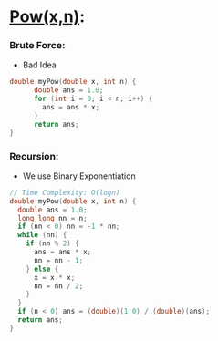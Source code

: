 # [Pow(x,n)](https://takeuforward.org/data-structure/implement-powxn-x-raised-to-the-power-n/):

### Brute Force:
- Bad Idea
```cpp
double myPow(double x, int n) {
      double ans = 1.0;
      for (int i = 0; i < n; i++) {
        ans = ans * x;
      }
      return ans;
}
```

### Recursion:
- We use Binary Exponentiation
```cpp
// Time Complexity: O(logn)
double myPow(double x, int n) {
  double ans = 1.0;
  long long nn = n;
  if (nn < 0) nn = -1 * nn;
  while (nn) {
    if (nn % 2) {
      ans = ans * x;
      nn = nn - 1;
    } else {
      x = x * x;
      nn = nn / 2;
    }
  }
  if (n < 0) ans = (double)(1.0) / (double)(ans);
  return ans;
}
```